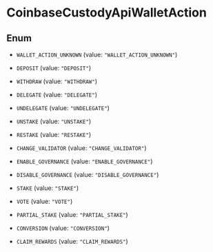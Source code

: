 
# CoinbaseCustodyApiWalletAction

## Enum


* `WALLET_ACTION_UNKNOWN` (value: `"WALLET_ACTION_UNKNOWN"`)

* `DEPOSIT` (value: `"DEPOSIT"`)

* `WITHDRAW` (value: `"WITHDRAW"`)

* `DELEGATE` (value: `"DELEGATE"`)

* `UNDELEGATE` (value: `"UNDELEGATE"`)

* `UNSTAKE` (value: `"UNSTAKE"`)

* `RESTAKE` (value: `"RESTAKE"`)

* `CHANGE_VALIDATOR` (value: `"CHANGE_VALIDATOR"`)

* `ENABLE_GOVERNANCE` (value: `"ENABLE_GOVERNANCE"`)

* `DISABLE_GOVERNANCE` (value: `"DISABLE_GOVERNANCE"`)

* `STAKE` (value: `"STAKE"`)

* `VOTE` (value: `"VOTE"`)

* `PARTIAL_STAKE` (value: `"PARTIAL_STAKE"`)

* `CONVERSION` (value: `"CONVERSION"`)

* `CLAIM_REWARDS` (value: `"CLAIM_REWARDS"`)



